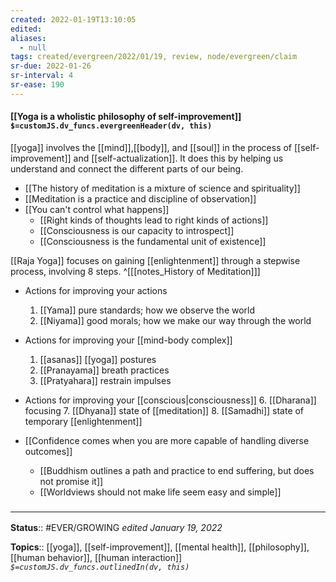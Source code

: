 ```yaml
---
created: 2022-01-19T13:10:05 
edited: 
aliases:
  - null
tags: created/evergreen/2022/01/19, review, node/evergreen/claim
sr-due: 2022-01-26
sr-interval: 4
sr-ease: 190
---
```


#### [[Yoga is a wholistic philosophy of self-improvement]] `$=customJS.dv_funcs.evergreenHeader(dv, this)`

[[yoga]] involves the [[mind]],[[body]], and [[soul]] in the process of [[self-improvement]] and [[self-actualization]]. 
It does this by helping us understand and connect the different parts of our being.

- [[The history of meditation is a mixture of science and spirituality]]
- [[Meditation is a practice and discipline of observation]] 
- [[You can't control what happens]]
	- [[Right kinds of thoughts lead to right kinds of actions]]
	- [[Consciousness is our capacity to introspect]]
	- [[Consciousness is the fundamental unit of existence]]

[[Raja Yoga]] focuses on gaining [[enlightenment]] through a stepwise process, involving 8 steps.
^[[[notes_History of Meditation]]]
- Actions for improving your actions
	1. [[Yama]] pure standards; how we observe the world
	2. [[Niyama]] good morals; how we make our way through the world
- Actions for improving your [[mind-body complex]]
	1. [[asanas]] [[yoga]] postures
	4. [[Pranayama]] breath practices
	5. [[Pratyahara]] restrain impulses
- Actions for improving your [[conscious|consciousness]]
	6. [[Dharana]] focusing
	7. [[Dhyana]] state of [[meditation]]
	8. [[Samadhi]] state of temporary [[enlightenment]]
	
- [[Confidence comes when you are more capable of handling diverse outcomes]]
	- [[Buddhism outlines a path and practice to end suffering, but does not promise it]]
	- [[Worldviews should not make life seem easy and simple]]

### <hr class="footnote"/>

**Status**:: #EVER/GROWING
*edited January 19, 2022*

**Topics**:: [[yoga]], [[self-improvement]], [[mental health]], [[philosophy]], [[human behavior]], [[human interaction]]
*`$=customJS.dv_funcs.outlinedIn(dv, this)`*
